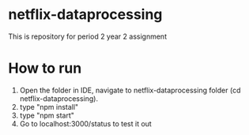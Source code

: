 # netflix-dataprocessing
This is repository for period 2 year 2 assignment
# How to run
1. Open the folder in IDE, navigate to netflix-dataprocessing folder (cd netflix-dataprocessing).
2. type "npm install"
3. type "npm start"
4. Go to localhost:3000/status to test it out

